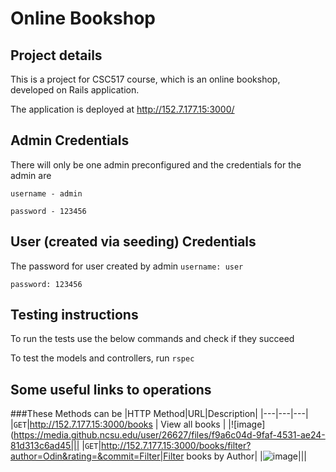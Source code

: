 # Online Bookshop

## Project details
This is a project for CSC517 course, which is an online bookshop, developed on Rails application.

The application is deployed at http://152.7.177.15:3000/

## Admin Credentials 

There will only be one admin preconfigured and the credentials for the admin are

`username - admin`

`password - 123456`

## User (created via seeding) Credentials 

The password for user created by admin 
`username: user`

`password: 123456`

## Testing instructions

To run the tests use the below commands and check if they succeed

To test the models and controllers, run
`rspec`

## Some useful links to operations
###These Methods can be 
|HTTP Method|URL|Description|
|---|---|---|
|`GET`|http://152.7.177.15:3000/books | View all books |
|![image](https://media.github.ncsu.edu/user/26627/files/f9a6c04d-9faf-4531-ae24-81d313c6ad45|||
|`GET`|http://152.7.177.15:3000/books/filter?author=Odin&rating=&commit=Filter|Filter books by Author|
|![image](https://media.github.ncsu.edu/user/26627/files/adcdf76a-959f-440c-9191-394980b22dee)|||

